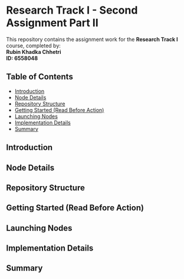 # Research Track I - Second Assignment Part II
This repository contains the assignment work for the **Research Track I** course, completed by:  
**Rubin Khadka Chhetri**  
**ID: 6558048**

## Table of Contents
- [Introduction](#introduction)
- [Node Details](#node-details)
- [Repository Structure](#repository-structure)
- [Getting Started (Read Before Action)](#getting-started-read-before-action)
- [Launching Nodes](#launching-nodes)
- [Implementation Details](#implementation-details)
- [Summary](#summary)

## Introduction

## Node Details

## Repository Structure

## Getting Started (Read Before Action)
## Launching Nodes
## Implementation Details
## Summary